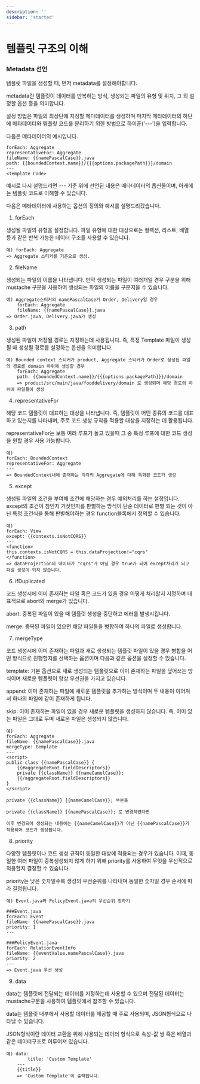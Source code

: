 ```yaml
---
description: ''
sidebar: 'started'
---
```

# 템플릿 구조의 이해

### Metadata 선언

템플릿 파일을 생성할 때, 먼저 metadata를 설정해야합니다. 

metadata란 템플릿이 데이터를 반복하는 방식, 생성되는 파일의 유형 및 위치, 그 외 설정할 옵션 등을 의미합니다.

설정 방법은 파일의 최상단에 지정할 메다데이터를 생성하며 마지막 메타데이터의 하단에 메타데이터와 템플릿 코드를 분리하기 위한 방법으로 하이푼('---')을 입력합니다.

다음은 메타데이터의 예시입니다.

```
forEach: Aggregate
representativeFor: Aggregate
fileName: {{namePascalCase}}.java
path: {{boundedContext.name}}/{{{options.packagePath}}}/domain
---
<Template Code>
```

예시로 다시 설명드리면 --- 기준 위에 선언된 내용은 메타데이터의 옵션들이며, 아래에는 템플릿 코드로 이해할 수 있습니다.

다음은 메타데이터에 사용하는 옵션의 정의와 예시를 설명드리겠습니다.

1) forEach 

생성될 파일의 유형을 설정합니다. 파일 유형에 대한 대상으로는 컬렉션, 리스트, 배열 등과 같은 반복 가능한 데이터 구조를 사용할 수 있습니다.

    예) forEach: Aggregate
    => Aggregate 스티커를 기준으로 생성.

2) fileName

생성되는 파일의 이름을 나타냅니다. 만약 생성되는 파일이 여러개일 경우 구분을 위해 mustache 구문을 사용하여 생성되는 파일의 이름을 구분지을 수 있습니다.

    예) Aggregate스티커의 namePascalCase가 Order, Delivery일 경우
        forEach: Aggregate
        fileName: {{namePascalCase}}.java
    => Order.java, Delivery.java가 생성

3) path

생성된 파일이 저장될 경로는 지정하는데 사용됩니다. 즉, 특정 Template 파일이 생성될 때 생성될 경로를 설정하는 옵션을 의미합니다.

    예) Bounded context 스티커가 product, Aggregate 스티커가 Order로 생성된 파일의 경로를 domain 하위에 생성할 경우
        forEach: Aggregate
        path: {{boundedContext.name}}/{{{options.packagePath}}}/domain
        => product/src/main/java/fooddelivery/domain 로 생성되며 해당 경로의 하위에 파일들이 생성

4) representativeFor

해당 코드 템플릿이 대표하는 대상을 나타냅니다. 즉, 템플릿이 어떤 종류의 코드를 대표하고 있는지를 나타내며, 주로 코드 생성 규칙을 적용할 대상을 지정하는 데 활용됩니다.

representativeFor는 보통 여러 루프가 돌고 있을때 그 중 특정 루프에 대한 코드 생성을 원할 경우 사용 가능합니다.

    예) 
    forEach: BoundedContext
    representativeFor: Aggregate
    ---
    => BoundedContext내에 존재하는 각각의 Aggregate에 대해 특화된 코드가 생성

5) except 

생성될 파일의 조건을 부여해 조건에 해당하는 경우 예외처리를 하는 설정입니다. except의 조건이 참인지 거짓인지를 판별하는 방식이 단순 데이터로 판별 되는 것이 아닌 특정 조건식을 통해 판별해야하는 경우 function블록에서 정의할 수 있습니다.

    예)
    forEach: View  
    except: {{contexts.isNotCQRS}}
    ---
    <function>
    this.contexts.isNotCQRS = this.dataProjection!="cqrs"
    </function>
    => dataProjection의 데이터가 "cqrs"가 아닐 경우 true가 되어 except처리가 되고 파일 생성이 되지 않습니다.

6) ifDuplicated

코드 생성시에 이미 존재하는 파일 혹은 코드가 있을 경우 어떻게 처리할지 지정하며 대표적으로 abort와 merge가 있습니다. 

abort: 중복된 파일이 있을 때 템플릿 생성을 중단하고 에러를 발생시킵니다.

merge: 중복된 파일이 있으면 해당 파일들을 병합하여 하나의 파일로 생성합니다.

7) mergeType

코드 생성시에 이미 존재하는 파일과 새로 생성되는 템플릿 파일이 있을 경우 병합을 어떤 방식으로 진행할지를 선택하는 옵션이며 다음과 같은 옵션을 설정할 수 있습니다.

template: 기본 옵션으로 새로 생성되는 템플릿으로 이미 존재하는 파일을 덮어쓰는 방식이며 새로운 템플릿이 항상 우선권을 가지고 있습니다.

append: 이미 존재하는 파일에 새로운 템플릿을 추가하는 방식이며 두 내용이 이어져서 하나의 파일에 같이 존재하게 됩니다.

skip: 이미 존재하는 파일이 있을 경우 새로운 템플릿을 생성하지 않습니다. 즉, 이미 있는 파일은 그대로 두며 새로운 파일은 생성되지 않습니다.

    예)
    forEach: Aggregate
    fileName: {{namePascalCase}}.java
    mergeType: template
    ---
    <script>
    public class {{namePascalCase}} {
        {{#aggregateRoot.fieldDescriptors}}
        private {{className}} {{nameCamelCase}};
        {{/aggregateRoot.fieldDescriptors}}
    }
    </script>

    private {{className}} {{nameCamelCase}}; 부분을 

    private {{className}} {{namePascalCase}}; 로 변경하였다면

    이후 변경되어 생성되는 내용에는 {{nameCamelCase}}가 아닌 {{namePascalCase}}가 적용되어 코드가 생성됩니다.

8) priority

다양한 템플릿이나 코드 생성 규칙이 동일한 대상에 적용되는 경우가 있습니다. 이때, 동일한 여러 파일이 중복생성되지 않게 하기 위해 priority를 사용하여 무엇을 우선적으로 적용할지 결정할 수 있습니다. 

priority는 낮은 숫자일수록 생성의 우선순위를 나타내며 동일한 숫자일 경우 순서에 따라 결정됩니다.

    예) Event.java와 PolicyEvent.java의 우선순위 정하기
    
    ###Event.java
    forEach: Event
    fileName: {{namePascalCase}}.java
    priority: 1
    ---

    ###PolicyEvent.java
    forEach: RelationEventInfo
    fileName: {{eventValue.namePascalCase}}.java
    priority: 2
    ---
    => Event.java 우선 생성

9) data 

data는 템플릿에 전달되는 데이터를 지정하는데 사용할 수 있으며 전달된 데이터는 mustache구문을 사용하여 템플릿에서 참조할 수 있습니다.

data는 템플릿 내부에서 사용할 데이터를 제공할 때 주로 사용되며, JSON형식으로 나타낼 수 있습니다.

JSON형식이란 데이터 교환을 위해 사용되는 데이터 형식으로 속성-값 쌍 혹은 배열과 같은 데이터구조로 이루어져 있습니다.

    예) data:
            title: 'Custom Template'
        ---
        {{title}}
        => 'Custom Template'이 출력됩니다.